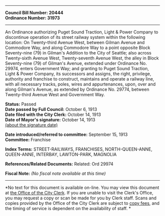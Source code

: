 * * * * *  
  
**Council Bill Number: [](#h0)[](#h2)20444**   
**Ordinance Number: 31973**  
  
* * * * *  
  
An Ordinance authorizing Puget Sound Traction, Light & Power Company to discontinue operation of its street railway system within the following location: On Twenty-third Avenue West, between Gilman Avenue and Commodore Way, and along Commodore Way to a point opposite Block Seventy-nine (79) in Gilman's Addition to the City of Seattle; also across Twenty-sixth Avenue West, Twenty-seventh Avenue West, the alley in Block Seventy-nine (79) of Gilman's Avenue, extended under Ordinance No. 29974, enters Government Way; and granting to Puget Sound Traction, Light & Power Company, its successors and assigns, the right, privilege, authority and franchise to construct, maintains and operate a railway line, with all necessary tracks, poles, wires and appurtenances, upon, over and along Gilman's Avenue, as extended by Ordinance No. 29774, between Twenty-third Avenue West and Government Way.  
  
**Status:** Passed   
**Date passed by Full Council:** October 6, 1913   
**Date filed with the City Clerk:** October 14, 1913   
**Date of Mayor's signature:** October 14, 1913   
[(about the signature date)](/~public/approvaldate.htm)   
  
  
**Date introduced/referred to committee:** September 15, 1913   
**Committee:** Franchise   
  
**Index Terms:** STREET-RAILWAYS, FRANCHISES, NORTH-QUEEN-ANNE, QUEEN-ANNE, INTERBAY, LAWTON-PARK, MAGNOLIA  
  
**References/Related Documents:** Related: Ord 29974  
  
**Fiscal Note:** *(No fiscal note available at this time)*  
  
* * * * *  
  
*No text for this document is available on-line. You may view this document at [the Office of the City Clerk](http://www.seattle.gov/leg/clerk/contactUs.htm). If you are unable to visit the Clerk's Office, you may request a copy or scan be made for you by Clerk staff. Scans and copies provided by the Office of the City Clerk are subject to [copy fees](http://clerk.seattle.gov/~public/clerkfees.htm), and the timing of service is dependent on the availability of staff. *  
  
  
